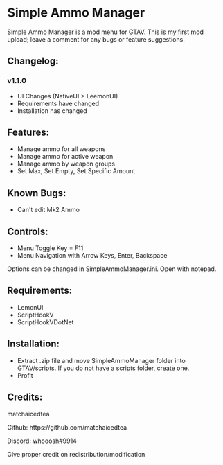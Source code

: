 <h1> Simple Ammo Manager </h1>

Simple Ammo Manager is a mod menu for GTAV.
This is my first mod upload; leave a comment for any bugs or feature suggestions.

<h2>Changelog:</h2>
<h3>v1.1.0</h3>
<ul>
  <li>UI Changes (NativeUI > LeemonUI)</li>
  <li>Requirements have changed</li>
  <li>Installation has changed</li>
</ul>

<h2>Features:</h2>
<ul>
  <li>Manage ammo for all weapons</li>
  <li>Manage ammo for active weapon</li>
  <li>Manage ammo by weapon groups</li>
  <li>Set Max, Set Empty, Set Specific Amount</li>
</ul>

<h2>Known Bugs:</h2>
<ul>
  <li>Can't edit Mk2 Ammo</li>
</ul>

<h2>Controls:</h2>
<ul>
  <li>Menu Toggle Key = F11</li>
  <li>Menu Navigation with Arrow Keys, Enter, Backspace</li>
</ul>
<p>Options can be changed in SimpleAmmoManager.ini. Open with notepad.</p>

<h2>Requirements:</h2>
<ul>
  <li>LemonUI</li>
  <li>ScriptHookV</li>
  <li>ScriptHookVDotNet</li>
</ul>

<h2>Installation:</h2>
<ul>
  <li>Extract .zip file and move SimpleAmmoManager folder into GTAV/scripts. If you do not have a scripts folder, create one.</li>
  <li>Profit</li>
</ul>

<h2>Credits:</h2>
<p>matchaicedtea</p>
<p>Github: https://github.com/matchaicedtea</p>
<p>Discord: whooosh#9914</p>
<p>Give proper credit on redistribution/modification</p>
